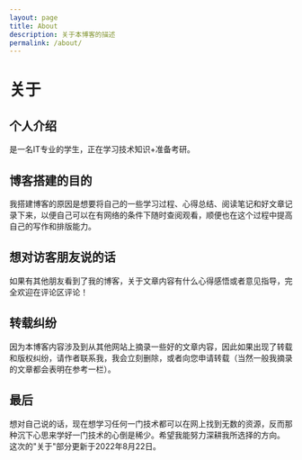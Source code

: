 ```yaml
---
layout: page
title: About
description: 关于本博客的描述
permalink: /about/
---
```

#                                                         关于

## 个人介绍
是一名IT专业的学生，正在学习技术知识+准备考研。

## 博客搭建的目的
我搭建博客的原因是想要将自己的一些学习过程、心得总结、阅读笔记和好文章记录下来，以便自己可以在有网络的条件下随时查阅观看，顺便也在这个过程中提高自己的写作和排版能力。

## 想对访客朋友说的话
如果有其他朋友看到了我的博客，关于文章内容有什么心得感悟或者意见指导，完全欢迎在评论区评论！

## 转载纠纷
因为本博客内容涉及到从其他网站上摘录一些好的文章内容，因此如果出现了转载和版权纠纷，请作者联系我，我会立刻删除，或者向您申请转载（当然一般我摘录的文章都会表明在参考一栏）。

## 最后
想对自己说的话，现在想学习任何一门技术都可以在网上找到无数的资源，反而那种沉下心思来学好一门技术的心倒是稀少。希望我能努力深耕我所选择的方向。
这次的"关于"部分更新于2022年8月22日。



